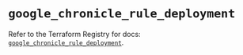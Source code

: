 # `google_chronicle_rule_deployment`

Refer to the Terraform Registry for docs: [`google_chronicle_rule_deployment`](https://registry.terraform.io/providers/hashicorp/google/6.46.0/docs/resources/chronicle_rule_deployment).
